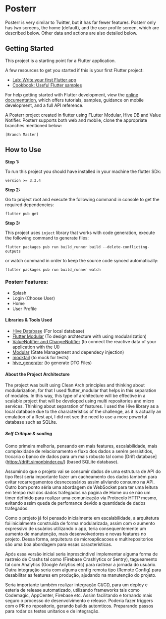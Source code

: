 # Posterr

Posterr is very similar to Twitter, but it has far fewer
features.
Posterr only has two screens, the home (default), and the user profile screen, which
are described below. Other data and actions are also detailed below.

## Getting Started

This project is a starting point for a Flutter application.

A few resources to get you started if this is your first Flutter project:

- [Lab: Write your first Flutter app](https://docs.flutter.dev/get-started/codelab)
- [Cookbook: Useful Flutter samples](https://docs.flutter.dev/cookbook)

For help getting started with Flutter development, view the
[online documentation](https://docs.flutter.dev/), which offers tutorials,
samples, guidance on mobile development, and a full API reference.


A Posterr project created in flutter using FLutter Modular, Hive DB and Value Notifier. Posterr supports both web and mobile, clone the appropriate branches mentioned below:
```
[Branch Master]
```

## How to Use 

**Step 1:**

To run this project you should have installed in your machine the flutter SDk:
```
version >= 3.3.4
```

**Step 2:**

Go to project root and execute the following command in console to get the required dependencies: 

```
flutter pub get 
```

**Step 3:**

This project uses `inject` library that works with code generation, execute the following command to generate files:

```
flutter packages pub run build_runner build --delete-conflicting-outputs
```

or watch command in order to keep the source code synced automatically:

```
flutter packages pub run build_runner watch
```

### Posterr Features:
* Splash
* Login (Choose User)
* Home
* User Profile

#### Libraries & Tools Used

* [Hive Database](https://github.com/hivedb/hive) (For local database)
* [Flutter Modular](https://pub.dev/packages/flutter_modular) (To design archtecture with using modularization)
* [ValueNotifier and ChangeNotifier](https://pub.dev/packages/flutter_modular) (to connect the reactive data of your application with the UI)
* [Modular](https://pub.dev/packages/flutter_modular) (State Management and dependecy injection)
* [mocktail](https://pub.dev/packages/mocktail) (to mock for tests)
* [hive_generator](https://pub.dev/packages/hive_generator) (to generate DTO Files)


#### About the Project Architecture

The project was built using Clean Arch principles and thinking about modularization, for that I used flutter_modular that helps in this separation of modules. In this way, this type of architecture will be effective in a scalable project that will be developed using multi repositories and micro services. Thinking about separation of features.
I used the Hive library as a local database due to the characteristics of the challenge, as it is actually an emulation of a Rest api, I did not see the need to use a more powerful database such as SQLite.

##### Self Critique & scaling

Como primeira melhoria, pensando em mais features, escalabilidade, mais complexidade de relacionamento e fluxo dos dados a serém persistidos, trocaria o banco de dados para um mais robusto tal como [Drift database] (https://drift.simonbinder.eu/) (based SQLite database).

Assumindo que o projeto vai se consumir dados de uma estrutura de API do tipo Rest seria importante fazer um cacheamento dos dados também para evitar recarregamentos desnecessários assim aliviando consumo na API. Outro bom ponto séria uma abordagem de WebSocket para ter uma leitura em tempo real dos dados trafegados na pagina de Home ou se não um timer definido para realizar uma comunicação via Protocolo HTTP mesmo, evitando assim queda de perfomance devido a quantidade de dados trafegados.

Como o projeto já foi pensado inicialmente em escalabilidade, a arquitetura foi inicialmente construída de forma modularizada, assim com o aumento expressivo de usuários utilizando o app, teria consequentemente um aumento de manutenção, mais desenvolvedores e novas features no projeto. Dessa forma, arquitetura de microaplicacoes e multirepositorios são uma boa abordagem para essas caracteristicas.

Após essa versão inicial seria inprescindivel implementar alguma forma de rastreio de Crashs tal como (Firebase Crashlytics or Sentry), tagueamento tal com Analytics (Google Anlytics  etc) para rastrear a jornada do usuário. Outra integração seria com alguma config remota tipo (Remote Config) para desabilitar as features em produção, ajudando na manutenção do projeto. 

Seria importante também realizar integração CI/CD, para um deploy e esteria de release automatizado, utilizando frameworks tais como Codemagic, AppCenter, Firebase  etc. Assim facilitando e tornando mais seguro o processo de desenvolvimento e release. Poderia fazer triggers com o PR no repositorio, gerando builds automticos. 
Preparando passos para rodar os testes unitarios e de integração.


